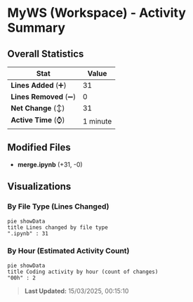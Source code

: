 # MyWS (Workspace) - Activity Summary 

## Overall Statistics

| Stat                   | Value                                                             |
| ---------------------- | ----------------------------------------------------------------- |
| **Lines Added** (➕)   | 31                                          |
| **Lines Removed** (➖) | 0                                        |
| **Net Change** (↕)    | 31                |
| **Active Time** (⌚)   | 1 minute |


## Modified Files
- **merge.ipynb** (+31, -0)

## Visualizations

### By File Type (Lines Changed)

```mermaid
pie showData
title Lines changed by file type
".ipynb" : 31
```

### By Hour (Estimated Activity Count)

```mermaid
pie showData
title Coding activity by hour (count of changes)
"00h" : 2
```


> **Last Updated:** 15/03/2025, 00:15:10